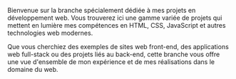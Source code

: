 Bienvenue sur la branche spécialement dédiée à mes projets en développement web. Vous trouverez ici une gamme variée de projets qui mettent en lumière mes compétences en HTML, CSS, JavaScript et autres technologies web modernes.

Que vous cherchiez des exemples de sites web front-end, des applications web full-stack ou des projets liés au back-end, cette branche vous offre une vue d'ensemble de mon expérience et de mes réalisations dans le domaine du web.
